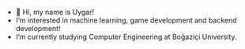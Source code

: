 - 👋 Hi, my name is Uygar!
-  I’m interested in machine learning, game development and backend development!
-  I’m currently studying Computer Engineering at Boğaziçi University.
  

<!---
roboticrustacean/roboticrustacean is a ✨ special ✨ repository because its `README.md` (this file) appears on your GitHub profile.
You can click the Preview link to take a look at your changes.
--->
